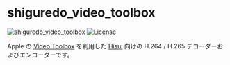 shiguredo_video_toolbox
=======================

[![shiguredo_video_toolbox](https://img.shields.io/crates/v/shiguredo_video_toolbox.svg)](https://crates.io/crates/shiguredo_video_toolbox)
[![License](https://img.shields.io/badge/License-Apache%202.0-blue.svg)](https://opensource.org/licenses/Apache-2.0)

Apple の [Video Toolbox] を利用した [Hisui] 向けの H.264 / H.265 デコーダーおよびエンコーダーです。

[Video Toolbox]: https://developer.apple.com/documentation/videotoolbox
[Hisui]: https://github.com/shiguredo/hisui
